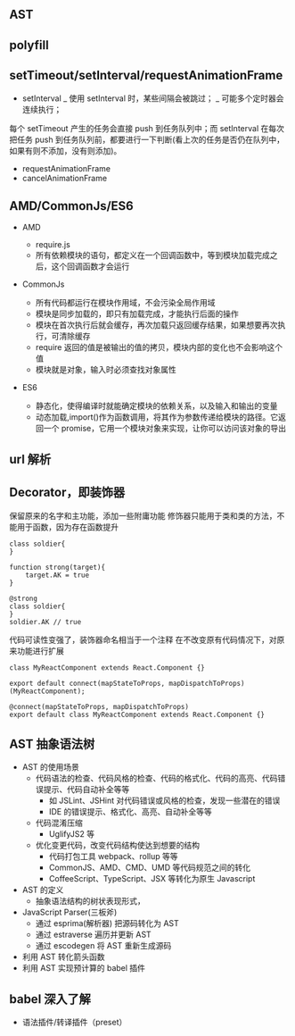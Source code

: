 ## AST

## polyfill

## setTimeout/setInterval/requestAnimationFrame

-   setInterval
    _ 使用 setInterval 时，某些间隔会被跳过；
    _ 可能多个定时器会连续执行；

每个 setTimeout 产生的任务会直接 push 到任务队列中；而 setInterval 在每次把任务 push 到任务队列前，都要进行一下判断(看上次的任务是否仍在队列中，如果有则不添加，没有则添加)。

-   requestAnimationFrame
-   cancelAnimationFrame

## AMD/CommonJs/ES6

-   AMD

    -   require.js
    -   所有依赖模块的语句，都定义在一个回调函数中，等到模块加载完成之后，这个回调函数才会运行

-   CommonJs

    -   所有代码都运行在模块作用域，不会污染全局作用域
    -   模块是同步加载的，即只有加载完成，才能执行后面的操作
    -   模块在首次执行后就会缓存，再次加载只返回缓存结果，如果想要再次执行，可清除缓存
    -   require 返回的值是被输出的值的拷贝，模块内部的变化也不会影响这个值
    -   模块就是对象，输入时必须查找对象属性

-   ES6
    -   静态化，使得编译时就能确定模块的依赖关系，以及输入和输出的变量
    -   动态加载,import()作为函数调用，将其作为参数传递给模块的路径。它返回一个 promise，它用一个模块对象来实现，让你可以访问该对象的导出

## url 解析

## Decorator，即装饰器

保留原来的名字和主功能，添加⼀些附庸功能
修饰器只能用于类和类的方法，不能用于函数，因为存在函数提升

```
class soldier{
}

function strong(target){
    target.AK = true
}

@strong
class soldier{
}
soldier.AK // true
```

代码可读性变强了，装饰器命名相当于一个注释
在不改变原有代码情况下，对原来功能进行扩展

```
class MyReactComponent extends React.Component {}

export default connect(mapStateToProps, mapDispatchToProps)(MyReactComponent);

@connect(mapStateToProps, mapDispatchToProps)
export default class MyReactComponent extends React.Component {}
```

## AST 抽象语法树

-   AST 的使用场景
    -   代码语法的检查、代码风格的检查、代码的格式化、代码的高亮、代码错误提示、代码自动补全等等
        -   如 JSLint、JSHint 对代码错误或风格的检查，发现一些潜在的错误
        -   IDE 的错误提示、格式化、高亮、自动补全等等
    -   代码混淆压缩
        -   UglifyJS2 等
    -   优化变更代码，改变代码结构使达到想要的结构
        -   代码打包工具 webpack、rollup 等等
        -   CommonJS、AMD、CMD、UMD 等代码规范之间的转化
        -   CoffeeScript、TypeScript、JSX 等转化为原生 Javascript
-   AST 的定义
    -   抽象语法结构的树状表现形式，
-   JavaScript Parser(三板斧)
    -   通过 esprima(解析器) 把源码转化为 AST
    -   通过 estraverse 遍历并更新 AST
    -   通过 escodegen 将 AST 重新生成源码
-   利用 AST 转化箭头函数
-   利用 AST 实现预计算的 babel 插件

## babel 深入了解

-   语法插件/转译插件（preset）
